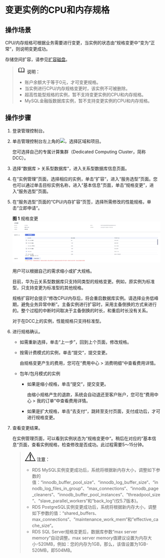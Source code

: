 # 变更实例的CPU和内存规格<a name="TOPIC_0142028531"></a>

## 操作场景<a name="section38106127132942"></a>

CPU/内存规格可根据业务需要进行变更，当实例的状态由“规格变更中“变为“正常“，则说明变更成功。

存储空间扩容，请参见[扩容磁盘](扩容磁盘.md)。

>![](public_sys-resources/icon-note.gif) **说明：**   
>-   账户余额大于等于0元，才可变更规格。  
>-   当实例进行CPU/内存规格变更时，该实例不可被删除。  
>-   超高性能型规格的实例，暂不支持变更实例的CPU和内存规格。  
>-   MySQL金融版数据库实例，暂不支持变更实例的CPU和内存规格。  

## 操作步骤<a name="section4298797218435"></a>

1.  登录管理控制台。
2.  单击管理控制台左上角的![](figures/image_0142028501.png)，选择区域和项目。

    您可选择自己的专属计算集群（Dedicated Computing Cluster，简称DCC）。

3.  选择“数据库  \>  关系型数据库“，进入关系型数据库信息页面。
4.  在“实例管理”页面，选择相应的实例，单击“扩容“，进入“服务选型”页面。您也可以通过单击目标实例名称，进入“基本信息”页面，单击“规格变更”，进入“服务选型”页面。
5.  在“服务选型“页面的“CPU/内存扩容“页签，选择所需修改的性能规格，单击“立即申请“。

    **图 1**  规格变更<a name="fig24778128216"></a>  
    ![](figures/规格变更.png "规格变更")

    用户可以根据自己的需求缩小或扩大规格。

    目前，华为云关系型数据库只支持同类型的规格变更。例如，原实例为标准型，只支持变更为标准型的其他规格。

    规格扩容时会提示“修改CPU/内存后，将会重启数据库实例。请选择业务低峰期，避免业务异常中断”。主备实例进行扩容时，采用主备倒换的方式来进行的。整个过程的中断时间取决于主备倒换的时长，和重启时长没有关系。

    对于在DCC上的实例，性能规格只支持标准型。

6.  进行规格确认。
    -   如需重新选择，单击“上一步”，回到上个页面，修改规格。
    -   按需计费模式的实例，单击“提交“，提交变更。

        由规格变更产生的费用，您可在“费用中心  \>  消费明细“中查看费用详情。

    -   包年/包月模式的实例
        -   如果是缩小规格，单击“提交“，提交变更。

            由缩小规格产生的退款，系统会自动退还至客户账户，您可在“费用中心  \>  我的订单“中查看费用详情。

        -   如果是扩大规格，单击“去支付“，跳转至支付页面，支付成功后，才可进行规格变更。


7.  查看变更结果。

    在实例管理页面，可以看到实例状态为“规格变更中“。稍后在对应的“基本信息“页面，查看实例规格，检查修改是否成功。此过程需要5～15分钟。

    >![](public_sys-resources/icon-notice.gif) **注意：**   
    >-   RDS MySQL实例变更成功后，系统将根据新内存大小，调整如下参数的值：“innodb\_buffer\_pool\_size“、“innodb\_log\_buffer\_size“、“innodb\_log\_files\_in\_group“、“max\_connections“、“innodb\_page\_cleaners“、“innodb\_buffer\_pool\_instances“、“threadpool\_size“、“slave\_parallel\_workers“和“back\_log“\(仅5.7版本\)。  
    >-   RDS PostgreSQL实例变更成功后，系统将根据新内存大小，调整如下参数的值：“shared\_buffers、max\_connections“、“maintenance\_work\_mem“和“effective\_cache\_size“。  
    >-   RDS SQL Server规格变更后，数据库参数“max server memory“自动调整。max server memory值建议设置为内存大小-520MB，例如：您的内存为1GB，那么，该值设置为1GB-520MB，即504MB。  


